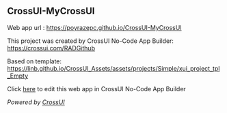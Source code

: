 ## CrossUI-MyCrossUI
Web app url : https://poyrazepc.github.io/CrossUI-MyCrossUI

This project was created by CrossUI No-Code App Builder: https://crossui.com/RADGithub

Based on template: https://linb.github.io/CrossUI_Assets/assets/projects/Simple/xui_project_tpl_Empty

Click [here](https://crossui.com/RADGithub/#!from=github&owner=poyrazepc&repo=CrossUI-MyCrossUI) to edit this web app in CrossUI No-Code App Builder

<i>Powered by [CrossUI](https://crossui.com)</i>
